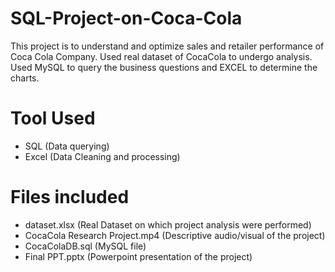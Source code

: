 # SQL-Project-on-Coca-Cola
This project is to understand and optimize sales and retailer performance of Coca Cola Company.
Used real dataset of CocaCola to undergo analysis.
Used MySQL to query the business questions and EXCEL to determine the charts.

# Tool Used
- SQL (Data querying)
- Excel (Data Cleaning and processing)

# Files included
- dataset.xlsx (Real Dataset on which project analysis were performed)
- CocaCola Research Project.mp4 (Descriptive audio/visual of the project)
- CocaColaDB.sql (MySQL file)
- Final PPT.pptx (Powerpoint presentation of the project)
